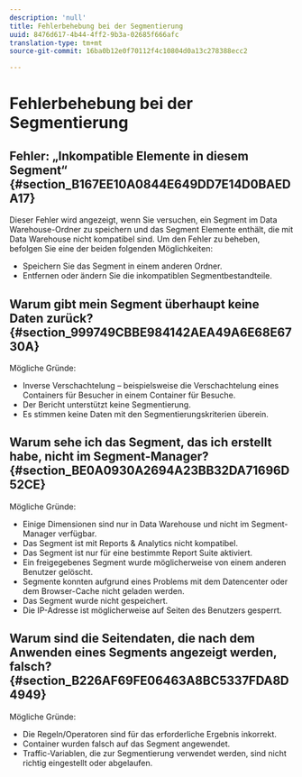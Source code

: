 ```yaml
---
description: 'null'
title: Fehlerbehebung bei der Segmentierung
uuid: 8476d617-4b44-4ff2-9b3a-02685f666afc
translation-type: tm+mt
source-git-commit: 16ba0b12e0f70112f4c10804d0a13c278388ecc2

---
```



# Fehlerbehebung bei der Segmentierung

## Fehler: „Inkompatible Elemente in diesem Segment“ {#section_B167EE10A0844E649DD7E14D0BAEDA17}

Dieser Fehler wird angezeigt, wenn Sie versuchen, ein Segment im Data Warehouse-Ordner zu speichern und das Segment Elemente enthält, die mit Data Warehouse nicht kompatibel sind. Um den Fehler zu beheben, befolgen Sie eine der beiden folgenden Möglichkeiten:

* Speichern Sie das Segment in einem anderen Ordner.
* Entfernen oder ändern Sie die inkompatiblen Segmentbestandteile.

## Warum gibt mein Segment überhaupt keine Daten zurück?  {#section_999749CBBE984142AEA49A6E68E6730A}

Mögliche Gründe:

* Inverse Verschachtelung – beispielsweise die Verschachtelung eines Containers für Besucher in einem Container für Besuche.
* Der Bericht unterstützt keine Segmentierung.
* Es stimmen keine Daten mit den Segmentierungskriterien überein.

## Warum sehe ich das Segment, das ich erstellt habe, nicht im Segment-Manager?  {#section_BE0A0930A2694A23BB32DA71696D52CE}

Mögliche Gründe:

* Einige Dimensionen sind nur in Data Warehouse und nicht im Segment-Manager verfügbar.
* Das Segment ist mit Reports &amp; Analytics nicht kompatibel.
* Das Segment ist nur für eine bestimmte Report Suite aktiviert.
* Ein freigegebenes Segment wurde möglicherweise von einem anderen Benutzer gelöscht.
* Segmente konnten aufgrund eines Problems mit dem Datencenter oder dem Browser-Cache nicht geladen werden.
* Das Segment wurde nicht gespeichert.
* Die IP-Adresse ist möglicherweise auf Seiten des Benutzers gesperrt.

## Warum sind die Seitendaten, die nach dem Anwenden eines Segments angezeigt werden, falsch?  {#section_B226AF69FE06463A8BC5337FDA8D4949}

Mögliche Gründe:

* Die Regeln/Operatoren sind für das erforderliche Ergebnis inkorrekt.
* Container wurden falsch auf das Segment angewendet.
* Traffic-Variablen, die zur Segmentierung verwendet werden, sind nicht richtig eingestellt oder abgelaufen.

